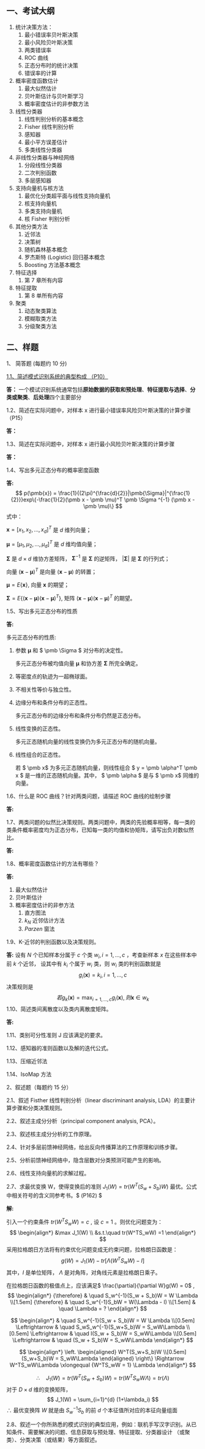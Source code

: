 ##     一、考试大纲



1. 统计决策方法：
   1. 最小错误率贝叶斯决策
   2. 最小风险贝叶斯决策
   3. 两类错误率
   4. ROC 曲线
   5. 正态分布时的统计决策
   6. 错误率的计算
2. 概率密度函数估计
   1. 最大似然估计
   2. 贝叶斯估计与贝叶斯学习
   3. 概率密度估计的非参数方法
3. 线性分类器
   1. 线性判别分析的基本概念
   2. Fisher 线性判别分析
   3. 感知器
   4. 最小平方误差估计
   5. 多类线性分类器
4. 非线性分类器与神经网络
   1. 分段线性分类器
   2. 二次判别函数
   3. 多层感知器
5. 支持向量机与核方法
   1. 最优化分类超平面与线性支持向量机
   2. 核支持向量机
   3. 多类支持向量机
   4. 核 Fisher 判别分析
6. 其他分类方法
   1. 近邻法
   2. 决策树
   3. 随机森林基本概念
   4. 罗杰斯特 (Logistic) 回归基本概念
   5. Boosting 方法基本概念
7. 特征选择
   1. 第 7 章所有内容
8. 特征提取
   1. 第 8 单所有内容
9. 聚类
   1. 动态聚类算法
   2. 模糊取类方法
   3. 分级聚类方法



## 二、样题


1、 简答题 (每题约 10 分)

<u>1.1、简述模式识别系统的典型构成 （P10）</u>

**答：** 一个模试识别系统通常包括**原始数据的获取和预处理**、**特征提取与选择**、**分类或聚类**、**后处理**四个主要部分

1.2、简述在实际问题中，对样本 x 进行最小错误率风险贝叶斯决策的计算步骤（P15）

**答：**

1.3、简述在实际问题中，对样本 x 进行最小风险贝叶斯决策的计算步骤

**答：**

1.4、写出多元正态分布的概率密度函数

**答:**
$$
p(\pmb{x}) = \frac{1}{(2\pi)^{\frac{d}{2}}|\pmb{\Sigma}|^{\frac{1}{2}}}exp\{-\frac{1}{2}(\pmb x - \pmb \mu)^T \pmb \Sigma ^{-1} (\pmb x - \pmb \mu)\}
$$
式中：

$\pmb x = [x_1, x_2, \dots, x_d]^T$ 是 $d$ 维列向量；

$\pmb \mu = [\mu_1, \mu_2, \dots, \mu_d]^T$ 是 $d$ 维均值向量；

$\pmb \Sigma$ 是 $d \times d$ 维协方差矩阵， $\pmb \Sigma^{-1}$ 是 $\pmb \Sigma$ 的逆矩阵， $|\pmb \Sigma|$ 是 $\pmb \Sigma$ 的行列式；

向量 $(\pmb x - \pmb \mu)^T$ 是向量 $(\pmb x - \pmb \mu)$ 的转置；

$\pmb \mu = E\{\pmb x\}$, 向量 $\pmb x$ 的期望；

$\pmb \Sigma = E\{ (\pmb x - \pmb \mu)(\pmb x - \pmb \mu)^T\}$,  矩阵 $(\pmb x - \pmb \mu)(\pmb x - \pmb \mu)^T$ 的期望。



1.5、写出多元正态分布的性质

**答:** 

多元正态分布的性质:

1. 参数 $\pmb \mu$ 和 $ \pmb \Sigma $ 对分布的决定性。

   多元正态分布被均值向量 $\pmb \mu$ 和协方差 $\pmb \Sigma$ 所完全确定。

2. 等密度点的轨迹为一超椭球面。

3. 不相关性等价与独立性。

4. 边缘分布和条件分布的正态性。

   多元正态分布的边缘分布和条件分布仍然是正态分布。

5. 线性变换的正态性。

   多元正态随机向量的线性变换仍为多元正态分布的随机向量。

6. 线性组合的正态性。

   若 $ \pmb x$ 为多元正态随机向量，则线性组合 $ y = \pmb \alpha^T \pmb x $ 是一维的正态随机向量。其中， $ \pmb \alpha $ 是与 $ \pmb x$ 同维的向量。

1.6、什么是 ROC 曲线？针对两类问题，请描述 ROC 曲线的绘制步骤

**答:** 

1.7、两类问题的似然比决策规则。两类问题中，两类的先验概率相等，每一类的类条件概率密度均为正态分布，已知每一类的均值和协矩阵，请写出负对数似然比。

**答:** 

1.8、概率密度函数估计的方法有哪些？

**答:** 

1. 最大似然估计
2. 贝叶斯估计
3. 概率密度估计的非参方法
   1. 直方图法
   2. $k_N$ 近邻估计方法
   3. $Parzen$ 窗法

1.9、K-近邻的判别函数以及决策规则。

**答:** 设有 $N$ 个已知样本分属于 $c$ 个类 $w_i, i=1, \dots, c$ ，考查新样本 $x$ 在这些样本中前 $k$ 个近邻， 设其中有 $k_i$ 个属于 $w_i$ 类，则 $w_i$ 类的判别函数就是
$$
g_i(\pmb x) = k_i, i=1, \dots, c
$$
决策规则是
$$
若 g_k(\pmb x) = \max_{i=1, \dots, c}g_i(\pmb x), 则 \pmb x \in w_k
$$
1.10、简述类间离散度以及类内离散度矩阵。

**答:** 

1.11、类别可分性准则 J 应该满足的要求。











1.12、感知器的准则函数以及解的迭代公式。











1.13、压缩近邻法











1.14、IsoMap 方法











2、叙述题（每题约 15 分）

2.1、叙述 Fisther 线性判别分析（linear discriminant analysis, LDA）的主要计算步骤和分类决策规则。











2.2、叙述主成分分析（principal component analysis, PCA）。











2.3、叙述核主成分分析的工作原理。











2.4、针对多层前馈神经网络，给出反向传播算法的工作原理和训练步骤。











2.5、分析前馈神经网络中，隐含层数对分类预测可能产生的影响。











2.6、线性支持向量机的求解过程。











2.7、求最优变换 W，使得变换后的准则 $J_1(W) = tr(W^T(S_w+S_b)W)$ 最优。公式中相关符号的含义同参考书。$ (P162) $ 

**解:** 

引入一个约束条件 $tr(W^TS_wW) = c$ , 设 $c=1$ 。则优化问题变为：
$$
\begin{align*}
&\max J_1(W)  \\
&s.t.\quad tr(W^TS_wW) =1
\end{align*}
$$
采用拉格朗日方法将有约束优化问题变成无约束问题，拉格朗日函数是：
$$
g(W) = J_1(W) - tr[\Lambda(W^TS_wW)-I]
$$
其中，$I$ 是单位矩阵， $\Lambda$ 是对角阵，对角线元素是拉格朗日乘子。

在拉格朗日函数的极值点上，应该满足$ \frac{\partial}{\partial W}g(W) = 0$ , 
$$
\begin{align*}
{\therefore} & \quad S_w^{-1}(S_w + S_b)W = W \Lambda \\[1.5em]
{\therefore} & \quad S_w^{-1}S_bW = W(\Lambda - I)    \\[1.5em]
& \quad \Lambda = ?
\end{align*}
$$



$$
\begin{align*}
& \quad S_w^{-1}(S_w + S_b)W = W \Lambda \\[0.5em]
\Leftrightarrow & \quad S_wS_w^{-1}(S_w+S_b)W = S_wW\Lambda \\[0.5em]
\Leftrightarrow & \quad I(S_w + S_b)W = S_wW\Lambda \\[0.5em]
\Leftrightarrow & \quad (S_w + S_b)W = S_wW\Lambda
\end{align*}
$$

$$
\begin{align*}
\left.
\begin{aligned}
W^T(S_w+S_b)W \\[0.5em]
(S_w+S_b)W = S_wW\Lambda
\end{aligned}
\right\}  \Rightarrow
 W^TS_wW\Lambda \xlongequal {W^TS_wW = 1} \Lambda
\end{align*}
$$

$$
\therefore \quad J_1(W) = tr(W^T(S_w+S_b)W) = tr(W^TS_wW\Lambda) = tr(\Lambda)
$$
对于 $D \times d$ 维的变换矩阵，
$$
J_1(W) = \sum_{i=1}^{d} (1+\lambda_i)
$$
$\therefore$  最优变换阵 $W$ 就是由 $S_w^{-1}S_b$ 的前 $d$ 个本征值所对应的本征向量组面                                                                                                                                                                                                                                                                                                                                                                                                                                                                                                                                                                                                                                                                                                                                                                                                                                                                                                                                                                                                                                                                                                                                                                                                                                                                                                                                                                                                                                                                                                                                                                                                                                                                                                                                                                                                                                                                                                                                                                                                                                                                                                                                                                                                                                                                                                                                                                                                                                                                                                                                                                                                                                                                                                                                                                                                                                                                                                                                                                                                                                                                                                                                                                                                                                                                                                                                                                                                                                                                                                                                                                                                                                                                                                                                                                                                                                                                                                                                                                                                                                                                                                                                                                                                                                                                                                                                                                                                                                                                                                                                                                                                                                                                                                                                                                                                                                                                                                                                                                                                                                                                                                                                                                                                                                                                                                                                                                                                                                                                                                                                                                                                                                                                                                                                                                                                                                                                                                                                                                                                                                                                                                                                                                                                                                                                                                                                                                                                                                                                                                                                                                                                                                                                                                                                                                                                                                                                                                                                                                                                                                                                                                                                                                                                                                                                                                                                                                                                                                                                                                                                                                                                                                                                                                                                                                                                                                                                                                                                                                                                                                                                                                                                                                             



2.8、叙述一个你所熟悉的模式识别的典型应用，例如：联机手写汉字识别。从已知条件、需要解决的问题、信息获取与预处理、特征提取、分类器设计 （或聚类）、分类决策（或结果）等方面叙述。
